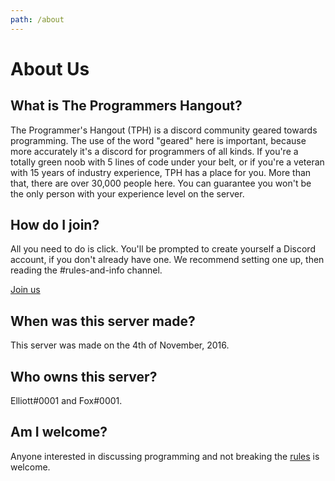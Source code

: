 ```yaml
---
path: /about
---
```


# About Us

## What is The Programmers Hangout?

The Programmer's Hangout (TPH) is a discord community geared towards programming. The use of the word "geared" here is important, because more accurately it's a discord for programmers of all kinds. If you're a totally green noob with 5 lines of code under your belt, or if you're a veteran with 15 years of industry experience, TPH has a place for you. More than that, there are over 30,000 people here. You can guarantee you won't be the only person with your experience level on the server.

## How do I join?

All you need to do is click. You'll be prompted to create yourself a Discord account, if you don't already have one. We recommend setting one up, then reading the #rules-and-info channel.

[Join us](https://discord.gg/programming)

## When was this server made?

This server was made on the 4th of November, 2016.

## Who owns this server?

Elliott#0001 and Fox#0001.

## Am I welcome?

Anyone interested in discussing programming and not breaking the [rules](/rules) is welcome.
